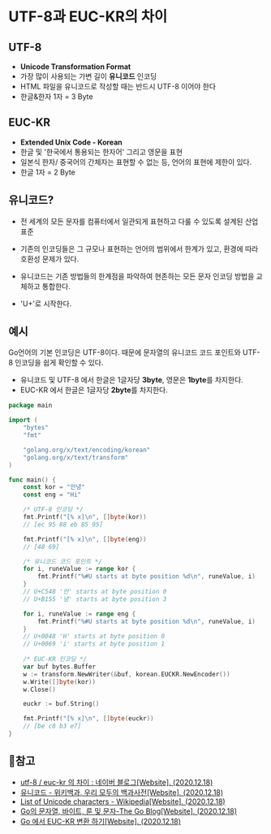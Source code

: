 # UTF-8과 EUC-KR의 차이

## UTF-8 

- **Unicode Transformation Format**
- 가장 많이 사용되는 가변 길이 **유니코드** 인코딩
- HTML 파일을 유니코드로 작성할 때는 반드시 UTF-8 이어야 한다
- 한글&한자 1자 = 3 Byte



## EUC-KR

- **Extended Unix Code - Korean** 
- 한글 및 '한국에서 통용되는 한자어' 그리고 영문을 표현
- 일본식 한자/ 중국어의 간체자는 표현할 수 없는 등, 언어의 표현에 제한이 있다.
- 한글 1자 = 2 Byte



## 유니코드?

- 전 세계의 모든 문자를 컴퓨터에서 일관되게 표현하고 다룰 수 있도록 설계된 산업 표준

- 기존의 인코딩들은 그 규모나 표현하는 언어의 범위에서 한계가 있고, 환경에 따라 호환성 문제가 있다.

- 유니코드는 기존 방법들의 한계점을 파악하여 현존하는 모든 문자 인코딩 방법을 교체하고 통합한다.

- 'U+'로 시작한다.

  

## 예시

Go언어의 기본 인코딩은 UTF-8이다. 때문에 문자열의 유니코드 코드 포인트와 UTF-8 인코딩을 쉽게 확인할 수 있다. 

- 유니코드 및 UTF-8 에서 한글은 1글자당 **3byte**, 영문은 **1byte**를 차지한다.
- EUC-KR 에서 한글은 1글자당 **2byte**를 차지한다. 

```go
package main

import (
	"bytes"
	"fmt"

	"golang.org/x/text/encoding/korean"
	"golang.org/x/text/transform"
)

func main() {
	const kor = "안녕"
	const eng = "Hi"

	/* UTF-8 인코딩 */
	fmt.Printf("[% x]\n", []byte(kor))
	// [ec 95 88 eb 85 95]

	fmt.Printf("[% x]\n", []byte(eng))
	// [48 69]

	/* 유니코드 코드 포인트 */
	for i, runeValue := range kor {
		fmt.Printf("%#U starts at byte position %d\n", runeValue, i)
	}
	// U+C548 '안' starts at byte position 0
	// U+B155 '녕' starts at byte position 3

	for i, runeValue := range eng {
		fmt.Printf("%#U starts at byte position %d\n", runeValue, i)
	}
	// U+0048 'H' starts at byte position 0
	// U+0069 'i' starts at byte position 1
    
	/* EUC-KR 인코딩 */
	var buf bytes.Buffer
	w := transform.NewWriter(&buf, korean.EUCKR.NewEncoder())
	w.Write([]byte(kor))
	w.Close()

	euckr := buf.String()

	fmt.Printf("[% x]\n", []byte(euckr))
	// [be c8 b3 e7]
}
```



## 📜참고

- [utf-8 / euc-kr 의 차이  : 네이버 블로그[Website]. (2020.12.18)](https://m.blog.naver.com/PostView.nhn?blogId=junhwen&logNo=130080223604&proxyReferer=https:%2F%2Fwww.google.com%2F)
- [유니코드 - 위키백과, 우리 모두의 백과사전[Website]. (2020.12.18)](https://ko.wikipedia.org/wiki/%EC%9C%A0%EB%8B%88%EC%BD%94%EB%93%9C)
- [List of Unicode characters - Wikipedia[Website]. (2020.12.18)](https://en.wikipedia.org/wiki/List_of_Unicode_characters)
- [Go의 문자열, 바이트, 룬 및 문자-The Go Blog[Website]. (2020.12.18)](https://blog.golang.org/strings)
- [Go 에서 EUC-KR 변환 하기[Website]. (2020.12.18)](https://m.blog.naver.com/PostView.nhn?blogId=nersion&logNo=220884742148&proxyReferer=https:%2F%2Fwww.google.com%2F)

